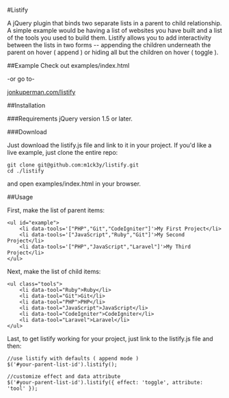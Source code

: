 #Listify

A jQuery plugin that binds two separate lists in a parent to child relationship. A simple example would be having a list of websites you have built and a list of the tools you used to build them. Listify allows you to add interactivity between the lists in two forms -- appending the children underneath the parent on hover ( append ) or hiding all but the children on hover ( toggle ).

##Example
Check out examples/index.html

-or go to-

[jonkuperman.com/listify](http://jonkuperman.com/listify)

##Installation

###Requirements
jQuery version 1.5 or later.

###Download

Just download the listify.js file and link to it in your project. If you'd like a live example, just clone the entire repo:

    git clone git@github.com:m1ck3y/listify.git
    cd ./listify

and open examples/index.html in your browser.

##Usage

First, make the list of parent items:

    <ul id="example">
        <li data-tools='["PHP","Git","CodeIgniter"]'>My First Project</li>
        <li data-tools='["JavaScript","Ruby","Git"]'>My Second Project</li>
        <li data-tools='["PHP","JavaScript","Laravel"]'>My Third Project</li>
    </ul>

Next, make the list of child items:

    <ul class="tools">
        <li data-tool="Ruby">Ruby</li>
        <li data-tool="Git">Git</li>
        <li data-tool="PHP">PHP</li>
        <li data-tool="JavaScript">JavaScript</li>
        <li data-tool="CodeIgniter">CodeIgniter</li>
        <li data-tool="Laravel">Laravel</li>
    </ul>

Last, to get listify working for your project, just link to the listify.js file and then:

    //use listify with defaults ( append mode )
    $('#your-parent-list-id').listify();

    //customize effect and data attribute
    $('#your-parent-list-id').listify({ effect: 'toggle', attribute: 'tool' });